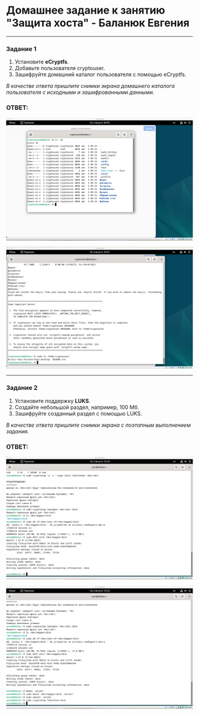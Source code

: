 # Домашнее задание к занятию "Защита хоста" - Баланюк Евгения

---

### Задание 1

1. Установите **eCryptfs**.
2. Добавьте пользователя cryptouser.
3. Зашифруйте домашний каталог пользователя с помощью eCryptfs.


*В качестве ответа  пришлите снимки экрана домашнего каталога пользователя с исходными и зашифрованными данными.*  

### ОТВЕТ:

![](https://github.com/EvgeniyaBalanyuk/host-protection/blob/main/host%20protection%201.1.png)

![](https://github.com/EvgeniyaBalanyuk/host-protection/blob/main/host%20protection%201.2.png)

---

### Задание 2

1. Установите поддержку **LUKS**.
2. Создайте небольшой раздел, например, 100 Мб.
3. Зашифруйте созданный раздел с помощью LUKS.

*В качестве ответа пришлите снимки экрана с поэтапным выполнением задания.*

### ОТВЕТ:

![](https://github.com/EvgeniyaBalanyuk/host-protection/blob/main/host%20protection%202.1.png)

![](https://github.com/EvgeniyaBalanyuk/host-protection/blob/main/host%20protection%202.2.png)

